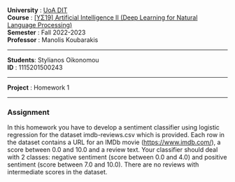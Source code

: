 **University** : [UoA DIT](https://www.di.uoa.gr/)  
**Course**     : [[ΥΣ19] Artificial Intelligence II (Deep Learning for Natural Language Processing)](https://www.di.uoa.gr/en/studies/undergraduate/805)  
**Semester**   : Fall 2022-2023  
**Professor**  : Manolis Koubarakis  
___   
**Students**: Stylianos Oikonomou  
**ID** : 1115201500243  
___  
**Project** : Homework 1  
___  
### Assignment  
In this homework you have to develop a sentiment classifier using logistic regression for the dataset imdb-reviews.csv which is provided. Each row in the dataset contains a URL for an IMDb movie (https://www.imdb.com/), a score between 0.0 and 10.0 and a review text. Your classifier should deal with 2 classes: negative sentiment (score between 0.0 and 4.0) and positive sentiment (score between 7.0 and 10.0). There are no reviews with intermediate scores in the dataset.




